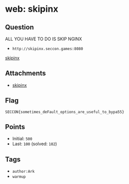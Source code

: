 # web: skipinx
## Question
ALL YOU HAVE TO DO IS SKIP NGINX

- `http://skipinx.seccon.games:8080`

[skipinx](files)

## Attachments
- [skipinx](files)

## Flag
```
SECCON{sometimes_deFault_options_are_useful_to_bypa55}
```

## Points
- Initial: `500`
- Last: `100` (solved: `102`)

## Tags
- `author:Ark`
- `warmup`
